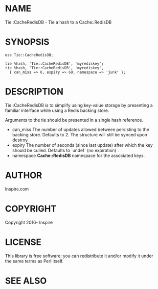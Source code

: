 # NAME

Tie::CacheRedisDB - Tie a hash to a Cache::RedisDB

# SYNOPSIS

    use Tie::CacheRedisDB;

    tie %hash, 'Tie::CacheRedisDB', 'myrediskey';
    tie %hash, 'Tie::CacheRedisDB', 'myrediskey',
      { can_miss => 0, expiry => 60, namespace => 'junk' };

# DESCRIPTION

Tie::CacheRedisDB is to simplify using key-value storage by presenting
a familiar interface while using a Redis backing store.

Arguments to the tie should be presented in a single hash reference.

- can\_miss
The number of updates allowed between persisting to the backing store.
Defaults to 2.  The structure will still be synced upon destroy.
- expiry
The number of seconds (since last update) after which the key should be culled.
Defaults to \`undef\` (no expiration) .
- namespace
**Cache::RedisDB** namespace for the associated keys.

# AUTHOR

Inspire.com

# COPYRIGHT

Copyright 2016- Inspire

# LICENSE

This library is free software; you can redistribute it and/or modify
it under the same terms as Perl itself.

# SEE ALSO
